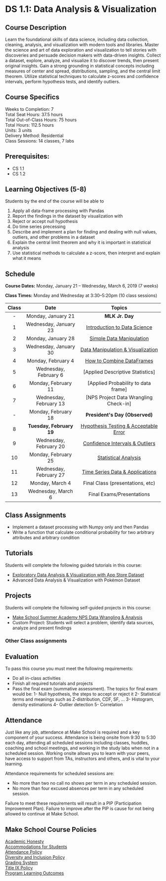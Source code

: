 # DS 1.1: Data Analysis & Visualization

## Course Description

Learn the foundational skills of data science, including data collection, cleaning, analysis, and visualization with modern tools and libraries.
Master the science and art of data exploration and visualization to tell stories with discoveries and persuade decision makers with data-driven insights.
Collect a dataset, explore, analyze, and visualize it to discover trends, then present original insights.
Gain a strong grounding in statistical concepts including measures of center and spread, distributions, sampling, and the central limit theorem.
Utilize statistical techniques to calculate z-scores and confidence intervals, perform hypothesis tests, and identify outliers.

## Course Specifics

Weeks to Completion:  7 <br>
Total Seat Hours:  37.5 hours <br>
Total Out-of-Class Hours: 75 hours <br>
Total Hours: 112.5 hours <br>
Units:  3 units <br>
Delivery Method:  Residential <br>
Class Sessions:  14 classes, 7 labs

## Prerequisites:  

- CS 1.1
- CS 1.2

## Learning Objectives (5-8)

Students by the end of the course will be able to

1. Apply all data-frame processing with Pandas
1. Report the findings in the dataset by visualization with  
1. Reject or accept null hypothesis
1. Do time series precessing
1. Describe and implement a plan for finding and dealing with null values, outliers, and other problems in a dataset
1. Explain the central limit theorem and why it is important in statistical analysis
1. Use statistical methods to calculate a z-score, then interpret and explain what it means

## Schedule

**Course Dates:** Monday, January 21 – Wednesday, March 6, 2019 (7 weeks)

**Class Times:** Monday and Wednesday at 3:30–5:20pm (10 class sessions)



| Class |          Date          |                 Topics                  |
|:-----:|:----------------------:|:---------------------------------------:|
|  -  | Monday, January 21             | **MLK Jr. Day** |
|  1 | Wednesday, January 23    | [Introduction to Data Science] |
|  2 | Monday, January 28             | [Simple Data Manipulation] |
|  3 |  Wednesday, January 30             | [Data Manipulation & Visualization] |
|  4 | Monday, February 4             | [How to Combine DataFrames] |
|  5 |  Wednesday, February 6             | [Applied Descriptive Statistics] |
|  6 | Monday, February 11             | [Applied Probability to data frame] |
|  7 |  Wednesday, February 13            | [NPS Project Data Wrangling Check-in] |
|  -  | Monday, February 18             | **President's Day (Observed)** |
|  8  | **Tuesday, February 19**             | [Hypothesis Testing & Acceptable Error] |
|  9 |  Wednesday, February 20            | [Confidence Intervals & Outliers] |
|  10 | Monday, February 25             | [Statistical Analysis] |
|  11 |  Wednesday, February 27            | [Time Series Data & Applications] |
|  12 | Monday, March 4             | Final Class (presentations, etc) |
|  13 |  Wednesday, March 6            | Final Exams/Presentations |

[Introduction to Data Science]: Lessons/IntroductiontoDataScience.md
[Simple Data Manipulation]: Lessons/SimpleDataManipulation.md
[Data Manipulation & Visualization]: Lessons/DataManipulationVisualization.md
[How to Combine DataFrames]: Lessons/HowtoCombineDataFrames.md
[Statistical Distributions & Sampling]: Lessons/StatisticalDistributions.md
[Normal Distribution, CLT & Z-Scores]: Lessons/NormalDistribution.md
[Hypothesis Testing & Acceptable Error]: Lessons/HypothesisTesting.md
[Confidence Intervals & Outliers]: Lessons/ConfidenceIntervals.md
[Statistical Analysis]: Lessons/StatisticalAnalysis.md
[Time Series Data & Applications]: Lessons/TimeSeriesData.md

## Class Assignments

- Implement a dataset processing with Numpy only and then Pandas
- Write a function that calculate conditional probability for two arbitrary attributes and arbitrary condition



## Tutorials

Students will complete the following guided tutorials in this course:
- [Exploratory Data Analysis & Visualization with App Store Dataset](http://make.sc/app-store-dataset)
- Advanced Data Analysis & Visualization with Pokémon Dataset


## Projects

Students will complete the following self-guided projects in this course:
- [Make School Summer Academy NPS Data Wrangling & Analysis](http://make.sc/sa-nps-project)
- Custom Project: Students will select a problem, identify data sources, analyze and present findings




### Other Class assignments

## Evaluation
To pass this course you must meet the following requirements:

- Do all in-class activities
- Finish all required tutorials and projects
- Pass the final exam (summative assessment). The topics for final exam would be:
1- Null hypothesis, the steps to accept or reject it
2- Statistical terms and meanings such as Z-distribution, CDF, SF, ...
3- Histogram, density estimations
4- Outlier detection
5- Correlation

## Attendance
Just like any job, attendance at Make School is required and a key component of your success. Attendance is being onsite from 9:30 to 5:30 each day, attending all scheduled sessions including classes, huddles, coaching and school meetings, and working in the study labs when not in a scheduled session. Working onsite allows you to learn with your peers, have access to support from TAs, instructors and others, and is vital to your learning.

Attendance requirements for scheduled sessions are:
- No more than two no call no shows per term in any scheduled session.
- No more than four excused absences per term in any scheduled session.

Failure to meet these requirements will result in a PIP (Participation Improvement Plan).  Failure to improve after the PIP is cause for not being allowed to continue at Make School.


## Make School Course Policies

[Academic Honesty](https://make.sc/academic-honesty)<br>
[Accommodations for Students](https://make.sc/accommodations-for-students)<br>
[Attendance Policy](https://make.sc/attendance-policy)  
[Diversity and Inclusion Policy](https://make.sc/diversity-and-inclusion-policy)<br>
[Grading System](https://make.sc/grading-system)
<br>
[Title IX Policy](https://make.sc/title-ix-policy)<br>
[Program Learning Outcomes](https://make.sc/program-learning-outcomes)
